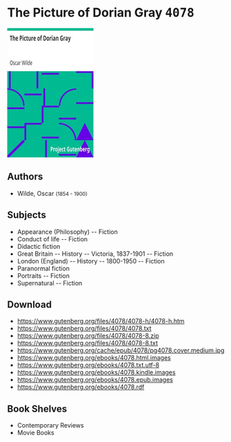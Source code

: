 # The Picture of Dorian Gray <kbd>4078</kbd>

![](./cover.medium.jpg "")

## Authors


 - Wilde, Oscar <small>(1854 - 1900)</small>

## Subjects


 - Appearance (Philosophy) -- Fiction
 - Conduct of life -- Fiction
 - Didactic fiction
 - Great Britain -- History -- Victoria, 1837-1901 -- Fiction
 - London (England) -- History -- 1800-1950 -- Fiction
 - Paranormal fiction
 - Portraits -- Fiction
 - Supernatural -- Fiction

## Download


 - https://www.gutenberg.org/files/4078/4078-h/4078-h.htm
 - https://www.gutenberg.org/files/4078/4078.txt
 - https://www.gutenberg.org/files/4078/4078-8.zip
 - https://www.gutenberg.org/files/4078/4078-8.txt
 - https://www.gutenberg.org/cache/epub/4078/pg4078.cover.medium.jpg
 - https://www.gutenberg.org/ebooks/4078.html.images
 - https://www.gutenberg.org/ebooks/4078.txt.utf-8
 - https://www.gutenberg.org/ebooks/4078.kindle.images
 - https://www.gutenberg.org/ebooks/4078.epub.images
 - https://www.gutenberg.org/ebooks/4078.rdf

## Book Shelves


 - Contemporary Reviews
 - Movie Books
